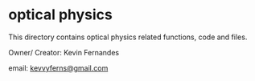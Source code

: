 # optical physics
This directory contains optical physics related functions, code and files.

Owner/ Creator: Kevin Fernandes

email: kevvyferns@gmail.com
